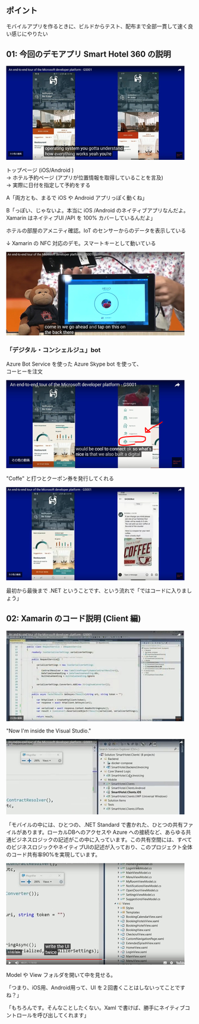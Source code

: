 ## ポイント

モバイルアプリを作るときに、ビルドからテスト、配布まで全部一貫して速く良い感じにやりたい

## 01: 今回のデモアプリ Smart Hotel 360 の説明

![](img/01.jpg)

トップページ (iOS/Android )   
→ ホテル予約ページ (アプリが位置情報を取得していることを言及)    
→ 実際に日付を指定して予約をする     

A「両方とも、まるで iOS や Android アプリっぽく動くね」     

B「っぽい、じゃないよ。本当に iOS /Android のネイティブアプリなんだよ。Xamarin はネイティブUI /API を 100% カバーしているんだよ」

ホテルの部屋のアメニティ確認。IoT のセンサーからのデータを表示している

↓ Xamarin の NFC 対応のデモ。スマートキーとして動いている

![](img/02.jpg)

### 「デジタル・コンシェルジュ」bot

Azure Bot Service を使った Azure Skype bot を使って、     
コーヒーを注文

![](img/03.jpg)

"Coffe" と打つとクーポン券を発行してくれる

![](img/04.jpg)

最初から最後まで .NET ということです、という流れで「ではコードに入りましょう」

## 02: Xamarin のコード説明 (Client 編)

![](img/05.jpg)

"Now I'm inside the Visual Studio."

![](img/06.jpg)

「モバイルの中には、ひとつの、.NET Standard で書かれた、ひとつの共有ファイルがあります。ローカルDBへのアクセスや Azure への接続など、あらゆる共通ビジネスロジックの記述がこの中に入っています。この共有空間には、すべてのビジネスロジックやネイティブUIの記述が入っており、このプロジェクト全体のコード共有率90%を実現しています。

![](img/07.jpg)

Model や View フォルダを開いて中を見せる。

「つまり、iOS用、Android用って、UI を２回書くことはしないってことですね？」

「もちろんです。そんなことしたくない。Xaml で書けば、勝手にネイティブコントロールを呼び出してくれます」
